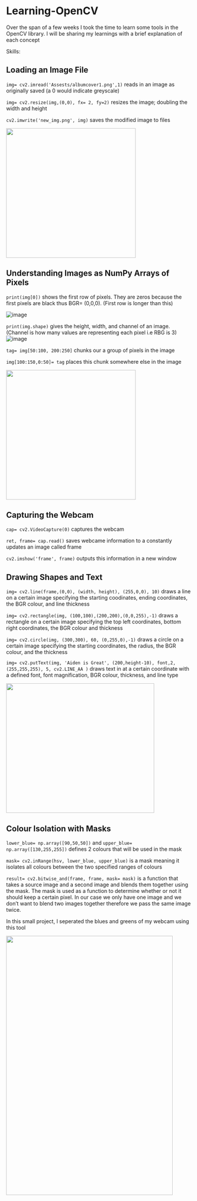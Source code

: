 # Learning-OpenCV
Over the span of a few weeks I took the time to learn some tools in the OpenCV library. I will be sharing my learnings with a brief explanation of each concept

Skills: 

## Loading an Image File
`img= cv2.imread('Assests/albumcover1.png',1)` reads in an image as originally saved (a 0 would indicate greyscale)

`img= cv2.resize(img,(0,0), fx= 2, fy=2)` resizes the image; doubling the width and height

`cv2.imwrite('new_img.png', img)` saves the modified image to files

<img width="350" height="350" src="https://user-images.githubusercontent.com/106715980/179331218-946c57c3-526a-443d-9128-52c61a97a35c.png">

## Understanding Images as NumPy Arrays of Pixels
`print(img[0])` shows the first row of pixels. They are zeros because the first pixels are black thus BGR= (0,0,0). (First row is longer than this)

![image](https://user-images.githubusercontent.com/106715980/179334746-369400f8-cf7b-4c4b-9030-005851d728b1.png)


`print(img.shape)` gives the height, width, and channel of an image. (Channel is how many values are representing each pixel i.e RBG is 3)
![image](https://user-images.githubusercontent.com/106715980/179334360-76d2f96b-0f3b-44aa-88a9-eca40cb92866.png)

`tag= img[50:100, 200:250]` chunks our a group of pixels in the image

`img[100:150,0:50]= tag` places this chunk somewhere else in the image

<img width="350" height="350" src="https://user-images.githubusercontent.com/106715980/179334876-f0748b14-8aae-44fd-a16e-17ed539e66e2.png">

## Capturing the Webcam
`cap= cv2.VideoCapture(0)` captures the webcam

`ret, frame= cap.read()` saves webcame information to a constantly updates an image called frame

`cv2.imshow('frame', frame)` outputs this information in a new window

## Drawing Shapes and Text
`img= cv2.line(frame,(0,0), (width, height), (255,0,0), 10)` draws a line on a certain image specifying the starting coodinates, ending coordinates, the BGR colour, and line thickness

`img= cv2.rectangle(img, (100,100),(200,200),(0,0,255),-1)` draws a rectangle on a certain image specifying the top left coordinates, bottom right coordinates, the BGR colour and thickness

`img= cv2.circle(img, (300,300), 60, (0,255,0),-1)` draws a circle on a certain image specifying the starting coordinates, the radius, the BGR colour, and the thickness

`img= cv2.putText(img, 'Aiden is Great', (200,height-10), font,2, (255,255,255), 5, cv2.LINE_AA )` draws text in at a certain coordinate with a defined font, font magnification, BGR colour, thickness, and line type

<img width="400" height="350" src="https://user-images.githubusercontent.com/106715980/179877403-775116cb-9f03-4e84-8d04-e8a0972376a5.png">

## Colour Isolation with Masks

`lower_blue= np.array([90,50,50])` and `upper_blue= np.array([130,255,255])` defines 2 colours that will be used in the mask

 `mask= cv2.inRange(hsv, lower_blue, upper_blue)` is a mask meaning it isolates all colours between the two specified ranges of colours
 
 `result= cv2.bitwise_and(frame, frame, mask= mask)` is a function that takes a source image and a second image and blends them together using the mask. The mask is used as a function to determine whether or not it should keep a certain pixel. In our case we only have one image and we don’t want to blend two images together therefore we pass the same image twice.
 
 In this small project, I seperated the blues and greens of my webcam using this tool

<img width="450" height="700" src="https://user-images.githubusercontent.com/106715980/179880041-c94178c2-f212-4ffb-a3ea-3e15487b51f0.png">



